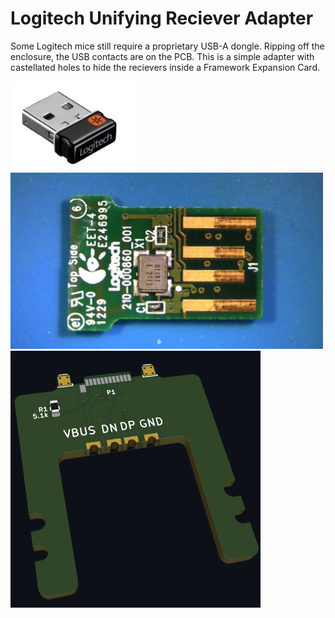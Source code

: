 # Logitech Unifying Reciever Adapter

Some Logitech mice still require a proprietary USB-A dongle. 
Ripping off the enclosure, the USB contacts are on the PCB.
This is a simple adapter with castellated holes to hide the recievers inside a Framework Expansion Card. 

<img src="doc/51qOgyyhhvL.jpg" width="200">

<img src="doc/PHO00059.JPG" width="500">

<img src="doc/Capture.PNG" width="400">
